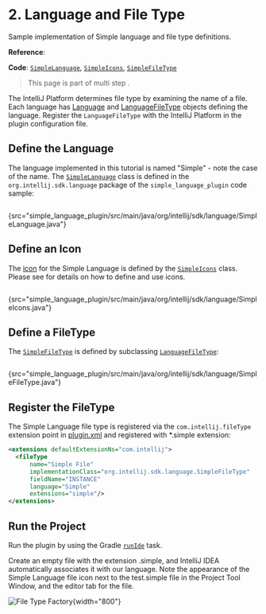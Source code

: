 # 2. Language and File Type

<!-- Copyright 2000-2023 JetBrains s.r.o. and contributors. Use of this source code is governed by the Apache 2.0 license. -->

<link-summary>Sample implementation of Simple language and file type definitions.</link-summary>

<tldr>

**Reference**: [](registering_file_type.md)

**Code**: [`SimpleLanguage`](%gh-sdk-samples%/simple_language_plugin/src/main/java/org/intellij/sdk/language/SimpleLanguage.java),
[`SimpleIcons`](%gh-sdk-samples%/simple_language_plugin/src/main/java/org/intellij/sdk/language/SimpleIcons.java),
[`SimpleFileType`](%gh-sdk-samples%/simple_language_plugin/src/main/java/org/intellij/sdk/language/SimpleFileType.java)

</tldr>

<snippet id="custom_language_tutorial_header">

> This page is part of multi step [](custom_language_support_tutorial.md).
>

</snippet>

The IntelliJ Platform determines file type by examining the name of a file.
Each language has [Language](%gh-ic%/platform/core-api/src/com/intellij/lang/Language.java) and [LanguageFileType](%gh-ic%/platform/core-api/src/com/intellij/openapi/fileTypes/LanguageFileType.java) objects defining the language.
Register the `LanguageFileType` with the IntelliJ Platform in the plugin configuration file.

## Define the Language

The language implemented in this tutorial is named "Simple" - note the case of the name.
The [`SimpleLanguage`](%gh-sdk-samples%/simple_language_plugin/src/main/java/org/intellij/sdk/language/SimpleLanguage.java) class is defined in the `org.intellij.sdk.language` package of the `simple_language_plugin` code sample:

```java
```
{src="simple_language_plugin/src/main/java/org/intellij/sdk/language/SimpleLanguage.java"}

## Define an Icon

The [icon](%gh-sdk-samples%/simple_language_plugin/src/main/resources/icons/jar-gray.png) for the Simple Language is defined by the
[`SimpleIcons`](%gh-sdk-samples%/simple_language_plugin/src/main/java/org/intellij/sdk/language/SimpleIcons.java) class.
Please see [](work_with_icons_and_images.md) for details on how to define and use icons.

```java
```
{src="simple_language_plugin/src/main/java/org/intellij/sdk/language/SimpleIcons.java"}

## Define a FileType

The [`SimpleFileType`](%gh-sdk-samples%/simple_language_plugin/src/main/java/org/intellij/sdk/language/SimpleFileType.java) is defined by subclassing [`LanguageFileType`](%gh-ic%/platform/core-api/src/com/intellij/openapi/fileTypes/LanguageFileType.java):

```java
```
{src="simple_language_plugin/src/main/java/org/intellij/sdk/language/SimpleFileType.java"}

## Register the FileType

The Simple Language file type is registered via the `com.intellij.fileType` extension point in <path>[plugin.xml](plugin_configuration_file.md)</path> and registered with <path>*.simple</path> extension:

```xml
<extensions defaultExtensionNs="com.intellij">
  <fileType
      name="Simple File"
      implementationClass="org.intellij.sdk.language.SimpleFileType"
      fieldName="INSTANCE"
      language="Simple"
      extensions="simple"/>
</extensions>
```

## Run the Project

Run the plugin by using the Gradle [`runIde`](creating_plugin_project.md#running-a-plugin-with-the-runide-gradle-task) task.

Create an empty file with the extension <path>.simple</path>, and IntelliJ IDEA automatically associates it with our language.
Note the appearance of the Simple Language file icon next to the <path>test.simple</path> file in the <control>Project</control> Tool Window, and the editor tab for the file.

![File Type Factory](file_type_factory.png){width="800"}
